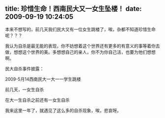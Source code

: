 title: 珍惜生命！西南民大又一女生坠楼！
date: 2009-09-19 10:24:05
---

<p>
	本来不想写的，前几天我们民大又有一位女生跳楼了，唉，杂都不知道珍惜生命呢？？？</p>
<p>
	我认为自杀是最无能的表现，你不妨想着这个世界还有更多的有意义的事等着你去做，想想这个世界的美。多想想自己的亲人，你不为你自己活，也要为他们想想啊。</p>
<p>
	民大自杀事件披露：</p>
<p>
	2009-<span>5</span>月<span>14</span>西南民大一大一一学生跳楼</p>
<p>
	前几天，一女生自杀</p>
<p>
	在大一生自杀之前还有一女生自杀</p>
<p>
	我来这里一年了，就遇见了这么多的自杀现象，唉，悲哀呀。</p>